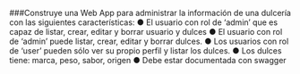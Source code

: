 ###Construye una Web App para administrar la información de una dulcería
con las siguientes características:
● El usuario con rol de ‘admin’ que es capaz de listar, crear, editar y
borrar usuario y dulces
● El usuario con rol de ‘admin’ puede listar, crear, editar y borrar dulces.
● Los usuarios con rol de ‘user’ pueden sólo ver su propio perfil y listar
los dulces.
● Los dulces tiene: marca, peso, sabor, origen
● Debe estar documentada con swagger
